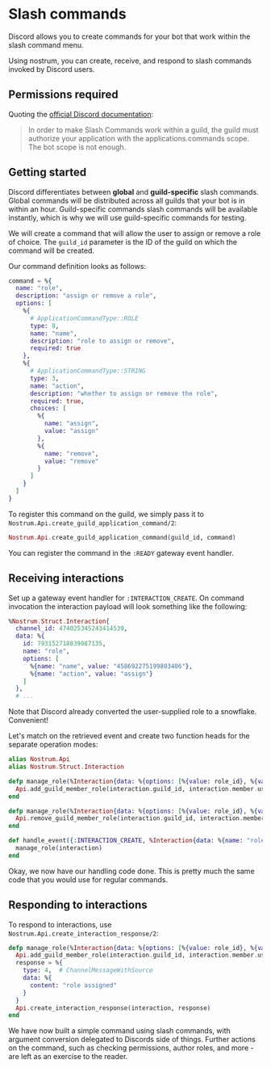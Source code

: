 # Slash commands

Discord allows you to create commands for your bot that work within the slash
command menu.

Using nostrum, you can create, receive, and respond to slash commands invoked
by Discord users.

## Permissions required

Quoting the [official Discord
documentation](https://discord.com/developers/docs/interactions/slash-commands#interaction):

> In order to make Slash Commands work within a guild, the guild must authorize
> your application with the applications.commands scope. The bot scope is not
> enough.

## Getting started

Discord differentiates between **global** and **guild-specific** slash
commands. Global commands will be distributed across all guilds that your bot
is in within an hour. Guild-specific commands slash commands will be available
instantly, which is why we will use guild-specific commands for testing.

We will create a command that will allow the user to assign or remove a role of
choice. The `guild_id` parameter is the ID of the guild on which the command
will be created.

Our command definition looks as follows:

```elixir
command = %{
  name: "role",
  description: "assign or remove a role",
  options: [
    %{
      # ApplicationCommandType::ROLE
      type: 8,
      name: "name",
      description: "role to assign or remove",
      required: true
    },
    %{
      # ApplicationCommandType::STRING
      type: 3,
      name: "action",
      description: "whether to assign or remove the role",
      required: true,
      choices: [
        %{
          name: "assign",
          value: "assign"
        },
        %{
          name: "remove",
          value: "remove"
        }
      ]
    }
  ]
}
```

To register this command on the guild, we simply pass it to
`Nostrum.Api.create_guild_application_command/2`:

```elixir
Nostrum.Api.create_guild_application_command(guild_id, command)
```

You can register the command in the ``:READY`` gateway event handler.

## Receiving interactions

Set up a gateway event handler for ``:INTERACTION_CREATE``. On command
invocation the interaction payload will look something like the following:

```elixir
%Nostrum.Struct.Interaction{
  channel_id: 474025345243414539,
  data: %{
    id: 793152718839087135,
    name: "role",
    options: [
      %{name: "name", value: "458692275199803406"},
      %{name: "action", value: "assign"}
    ]
  },
  # ...
```

Note that Discord already converted the user-supplied role to a snowflake.
Convenient!

Let's match on the retrieved event and create two function heads for the
separate operation modes:

```elixir
alias Nostrum.Api
alias Nostrum.Struct.Interaction

defp manage_role(%Interaction{data: %{options: [%{value: role_id}, %{value: "assign"}]}} = interaction) do
  Api.add_guild_member_role(interaction.guild_id, interaction.member.user.id, role_id)
end

defp manage_role(%Interaction{data: %{options: [%{value: role_id}, %{value: "remove"}]}} = interaction) do
  Api.remove_guild_member_role(interaction.guild_id, interaction.member.user.id, role_id)
end

def handle_event({:INTERACTION_CREATE, %Interaction{data: %{name: "role"}} = interaction, _ws_state}) do
  manage_role(interaction)
end
```

Okay, we now have our handling code done. This is pretty much the same code
that you would use for regular commands.


## Responding to interactions

To respond to interactions, use ``Nostrum.Api.create_interaction_response/2``:

```elixir
defp manage_role(%Interaction{data: %{options: [%{value: role_id}, %{value: "assign"}]}} = interaction) do
  Api.add_guild_member_role(interaction.guild_id, interaction.member.user.id, role_id)
  response = %{
    type: 4,  # ChannelMessageWithSource
    data: %{
      content: "role assigned"
    }
  }
  Api.create_interaction_response(interaction, response)
end
```

We have now built a simple command using slash commands, with argument
conversion delegated to Discords side of things. Further actions on the
command, such as checking permissions, author roles, and more - are left as an
exercise to the reader.
